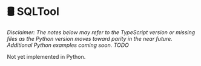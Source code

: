 # 🛢️ SQLTool
*Disclaimer: The notes below may refer to the TypeScript version or missing files as the Python version moves toward parity in the near future. Additional Python examples coming soon. TODO*

Not yet implemented in Python.
